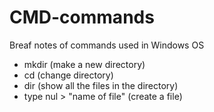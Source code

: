 # CMD-commands
Breaf notes of commands used in Windows OS

 - mkdir                           (make a new directory)
 - cd                              (change directory)
 - dir                             (show all the files in the directory)
 - type nul > "name of file"       (create a file)
